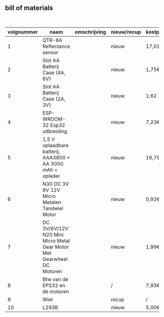 ## bill of materials
<br />

|volgnummer|naam|omschrijving|nieuw/recup|kostprijs/stuk|aantal|subtotaal|
|----------|----|------------|-----------|---------|------|---------|
|         1| QTR-8A Reflectance sensor || nieuw | 17,01€ | 2 | 34,02€ |
|         2| Slot AA Batterij Case (4A, 6V) || nieuw |1,75€ | 2 | 3,5€ |
|         3| Slot AA Batterij Case (2A, 3V) ||nieuw |1,62|€| 2 |3,24€|
|         4| ESP-WROOM-32 Esp32 uitbreiding || nieuw |7,23€| 1 |7,23€|
|         5| 1,5 V oplaadbare batterij, AAA3800 + AA 3000 mAh + oplader ||nieuw |16,79€| 1 |16,79€|
|         6| N30 DC 3V 6V 12V Micro Metalen Tandwiel Motor || nieuw | 0,92€ | 1 | 0,92€ |
|         7| DC 3V/6V/12V N20 Mini Micro Metal Gear Motor Met Gearwheel DC Motoren || nieuw | 1,99€ | 3 | 5,97€ |
|         8| Btw van de EPS32 en de motoren  ||/| 7,93€ | 1 | 7,93€ |
|         9| Wiel || recup |/| 2 |/|
|         10| L293B || nieuw | 5,00€ | 1 | 5,00€  

